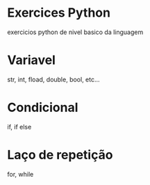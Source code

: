 # Exercices Python

exercicios python de nivel basico da linguagem

# Variavel
str, int, fload, double, bool, etc...

# Condicional
if, if else

# Laço de repetição
for, while

